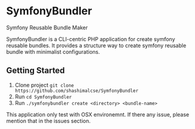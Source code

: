# SymfonyBundler
Symfony Reusable Bundle Maker

SymfonyBundler is a CLI-centric PHP application for create symfony reusable bundles. It provides a structure way to create symfony reusable bundle with minimalist configurations.

## Getting Started

1. Clone project `git clone https://github.com/shashimalcse/SymfonyBundler`
2. Run `cd SymfonyBundler`
3. Run `./symfonybundler create <directory> <bundle-name>`

This application only test with OSX environemnt. If there any issue, please mention that in the issues section.


